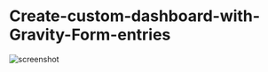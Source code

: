 # Create-custom-dashboard-with-Gravity-Form-entries
![screenshot](https://user-images.githubusercontent.com/68844510/180218661-829f6f83-6953-4a74-a6d4-c64b9b889e8d.png)

